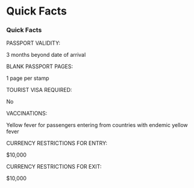 # Quick Facts

### Quick Facts

PASSPORT VALIDITY:

3 months beyond date of arrival

BLANK PASSPORT PAGES:

1 page per stamp

TOURIST VISA REQUIRED:

No

VACCINATIONS:

Yellow fever for passengers entering from countries with endemic yellow fever

CURRENCY RESTRICTIONS FOR ENTRY:

$10,000

CURRENCY RESTRICTIONS FOR EXIT:

$10,000